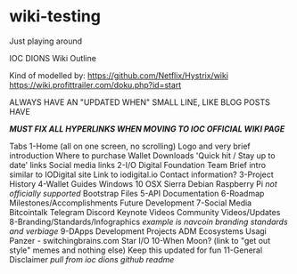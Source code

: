 # wiki-testing
Just playing around


IOC DIONS Wiki Outline

Kind of modelled by:
https://github.com/Netflix/Hystrix/wiki
https://wiki.profittrailer.com/doku.php?id=start


ALWAYS HAVE AN "UPDATED WHEN" SMALL LINE, LIKE BLOG POSTS HAVE

***MUST FIX ALL HYPERLINKS WHEN MOVING TO IOC OFFICIAL WIKI PAGE***

Tabs
  1-Home (all on one screen, no scrolling)
	Logo and very brief introduction
	Where to purchase
	Wallet Downloads
	'Quick hit / Stay up to date' links
	Social media links
  2-I/O Digital Foundation Team
    Brief intro similar to IODigital site
	Link to iodigital.io
	Contact information?
  3-Project History
  4-Wallet Guides
    Windows 10
	OSX Sierra
	Debian
	Raspberry Pi *not officially supported*
	Bootstrap Files
  5-API Documentation
  6-Roadmap
    Milestones/Accomplishments
	Future Development
  7-Social Media
    Bitcointalk
	Telegram
	Discord
	Keynote Videos
	Community Videos/Updates
  8-Branding/Standards/Infographics
    *example is navcoin branding standards and verbiage*
  9-DApps Development Projects
    ADM Ecosystems
	Usagi Panzer - switchingbrains.com
	Star I/O
  10-When Moon? (link to "get out style" memes and nothing else)
    Keep this updated for fun
  11-General Disclaimer
    *pull from ioc dions github readme*
